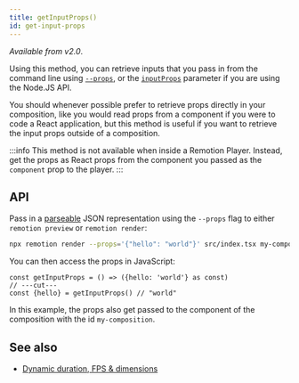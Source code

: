 ```yaml
---
title: getInputProps()
id: get-input-props
---
```


_Available from v2.0_.

Using this method, you can retrieve inputs that you pass in from the command line using [`--props`](/docs/cli), or the [`inputProps`](/docs/ssr#render-a-video-programmatically) parameter if you are using the Node.JS API.

You should whenever possible prefer to retrieve props directly in your composition, like you would read props from a component if you were to code a React application, but this method is useful if you want to retrieve the input props outside of a composition.

:::info
This method is not available when inside a Remotion Player. Instead, get the props as React props from the component you passed as the `component` prop to the player.
:::

## API

Pass in a [parseable](/docs/cli) JSON representation using the `--props` flag to either `remotion preview` or `remotion render`:

```bash
npx remotion render --props='{"hello": "world"}' src/index.tsx my-composition out.mp4
```

You can then access the props in JavaScript:

```tsx twoslash
const getInputProps = () => ({hello: 'world'} as const)
// ---cut---
const {hello} = getInputProps() // "world"
```

In this example, the props also get passed to the component of the composition with the id `my-composition`.

## See also

- [Dynamic duration, FPS & dimensions](dynamic-metadata)
